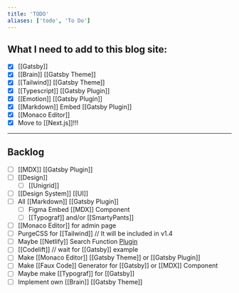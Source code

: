```yaml
---
title: 'TODO'
aliases: ['todo', 'To Do']
---
```


## What I need to add to this blog site:

- [x] [[Gatsby]]
- [x] [[Brain]] [[Gatsby Theme]]
- [x] [[Tailwind]] [[Gatsby Theme]]
- [x] [[Typescript]] [[Gatsby Plugin]]
- [x] [[Emotion]] [[Gatsby Plugin]]
- [x] [[Markdown]] Embed [[Gatsby Plugin]]
- [x] [[Monaco Editor]]
- [x] Move to [[Next.js]]!!!

---

## Backlog

- [ ] [[MDX]] [[Gatsby Plugin]]
- [ ] [[Design]]
  - [ ] [[Unigrid]]
- [ ] [[Design System]] [[UI]]
- [ ] All [[Markdown]] [[Gatsby Plugin]]
  - [ ] Figma Embed [[MDX]] Component
  - [ ] [[Typograf]] and/or [[SmartyPants]]
- [ ] [[Monaco Editor]] for admin page
- [ ] PurgeCSS for [[Tailwind]] // It will be included in v1.4
- [ ] Maybe [[Netlify]] Search Function [Plugin](https://github.com/sw-yx/netlify-plugin-search-index)
- [ ] [[Codelift]] // wait for [[Gatsby]] example
- [ ] Make [[Monaco Editor]] [[Gatsby Theme]] or [[Gatsby Plugin]]
- [ ] Make [[Faux Code]] Generator for [[Gatsby]] or [[MDX]] Component
- [ ] Maybe make [[Typograf]] for [[Gatsby]]
- [ ] Implement own [[Brain]] [[Gatsby Theme]]
